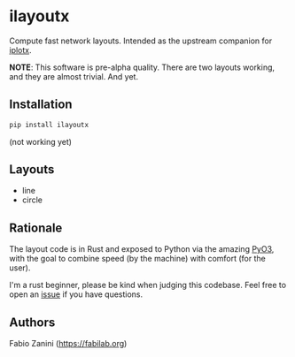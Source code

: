 # ilayoutx

Compute fast network layouts. Intended as the upstream companion for [iplotx](https://github.com/fabilab/iplotx).

**NOTE**: This software is pre-alpha quality. There are two layouts working, and they are almost trivial. And yet.

## Installation
```bash
pip install ilayoutx
```

(not working yet)

## Layouts
- line
- circle

## Rationale
The layout code is in Rust and exposed to Python via the amazing [PyO3](https://pyo3.rs/), with the goal to combine speed (by the machine) with comfort (for the user).

I'm a rust beginner, please be kind when judging this codebase. Feel free to open an [issue](https://github.com/fabilab/ilayoutx/issues) if you have questions.

## Authors
Fabio Zanini (https://fabilab.org)
